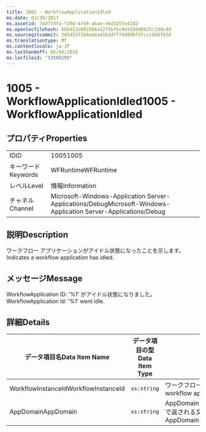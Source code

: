 ```yaml
---
title: 1005 - WorkflowApplicationIdled
ms.date: 03/30/2017
ms.assetid: 74d77dfa-f20d-4fe9-a6ae-e6d1b5fe4182
ms.openlocfilehash: 6bbd12e8025b6a127dbfec8e5d3690825c188c4d
ms.sourcegitcommit: 3d5d33f384eeba41b2dff79d096f47ccc8d8f03d
ms.translationtype: MT
ms.contentlocale: ja-JP
ms.lasthandoff: 05/04/2018
ms.locfileid: "33509295"
---
```

# <a name="1005---workflowapplicationidled"></a><span data-ttu-id="98a4e-102">1005 - WorkflowApplicationIdled</span><span class="sxs-lookup"><span data-stu-id="98a4e-102">1005 - WorkflowApplicationIdled</span></span>
## <a name="properties"></a><span data-ttu-id="98a4e-103">プロパティ</span><span class="sxs-lookup"><span data-stu-id="98a4e-103">Properties</span></span>  
  
|||  
|-|-|  
|<span data-ttu-id="98a4e-104">ID</span><span class="sxs-lookup"><span data-stu-id="98a4e-104">ID</span></span>|<span data-ttu-id="98a4e-105">1005</span><span class="sxs-lookup"><span data-stu-id="98a4e-105">1005</span></span>|  
|<span data-ttu-id="98a4e-106">キーワード</span><span class="sxs-lookup"><span data-stu-id="98a4e-106">Keywords</span></span>|<span data-ttu-id="98a4e-107">WFRuntime</span><span class="sxs-lookup"><span data-stu-id="98a4e-107">WFRuntime</span></span>|  
|<span data-ttu-id="98a4e-108">レベル</span><span class="sxs-lookup"><span data-stu-id="98a4e-108">Level</span></span>|<span data-ttu-id="98a4e-109">情報</span><span class="sxs-lookup"><span data-stu-id="98a4e-109">Information</span></span>|  
|<span data-ttu-id="98a4e-110">チャネル</span><span class="sxs-lookup"><span data-stu-id="98a4e-110">Channel</span></span>|<span data-ttu-id="98a4e-111">Microsoft-Windows-Application Server-Applications/Debug</span><span class="sxs-lookup"><span data-stu-id="98a4e-111">Microsoft-Windows-Application Server-Applications/Debug</span></span>|  
  
## <a name="description"></a><span data-ttu-id="98a4e-112">説明</span><span class="sxs-lookup"><span data-stu-id="98a4e-112">Description</span></span>  
 <span data-ttu-id="98a4e-113">ワークフロー アプリケーションがアイドル状態になったことを示します。</span><span class="sxs-lookup"><span data-stu-id="98a4e-113">Indicates a workflow application has idled.</span></span>  
  
## <a name="message"></a><span data-ttu-id="98a4e-114">メッセージ</span><span class="sxs-lookup"><span data-stu-id="98a4e-114">Message</span></span>  
 <span data-ttu-id="98a4e-115">WorkflowApplication ID: '%1' がアイドル状態になりました。</span><span class="sxs-lookup"><span data-stu-id="98a4e-115">WorkflowApplication Id: '%1' went idle.</span></span>  
  
## <a name="details"></a><span data-ttu-id="98a4e-116">詳細</span><span class="sxs-lookup"><span data-stu-id="98a4e-116">Details</span></span>  
  
|<span data-ttu-id="98a4e-117">データ項目名</span><span class="sxs-lookup"><span data-stu-id="98a4e-117">Data Item Name</span></span>|<span data-ttu-id="98a4e-118">データ項目の型</span><span class="sxs-lookup"><span data-stu-id="98a4e-118">Data Item Type</span></span>|<span data-ttu-id="98a4e-119">説明</span><span class="sxs-lookup"><span data-stu-id="98a4e-119">Description</span></span>|  
|--------------------|--------------------|-----------------|  
|<span data-ttu-id="98a4e-120">WorkflowInstanceId</span><span class="sxs-lookup"><span data-stu-id="98a4e-120">WorkflowInstanceId</span></span>|`xs:string`|<span data-ttu-id="98a4e-121">ワークフロー アプリケーション ID</span><span class="sxs-lookup"><span data-stu-id="98a4e-121">The workflow application id</span></span>|  
|<span data-ttu-id="98a4e-122">AppDomain</span><span class="sxs-lookup"><span data-stu-id="98a4e-122">AppDomain</span></span>|`xs:string`|<span data-ttu-id="98a4e-123">AppDomain.CurrentDomain.FriendlyName で返される文字列。</span><span class="sxs-lookup"><span data-stu-id="98a4e-123">The string returned by AppDomain.CurrentDomain.FriendlyName.</span></span>|
